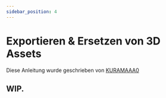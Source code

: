 ```yaml
---
sidebar_position: 4
---
```


# Exportieren & Ersetzen von 3D Assets

Diese Anleitung wurde geschrieben von [KURAMAAA0](https://github.com/KURAMAAA0/PalModding)

## WIP.

